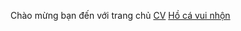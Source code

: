 Chào mừng bạn đến với trang chủ
[CV](https://mer31.github.io/mer31.Vi_Th-_Th-y_Trang.github.io/CV/)
[Hồ cá vui nhộn](https://mer31.github.io/mer31.Vi_Th-_Th-y_Trang.github.io/Hồ%20cá%20vui%20nhộn/)
